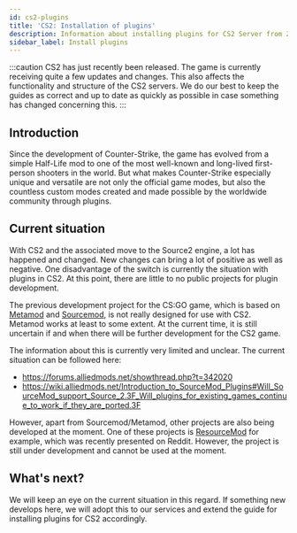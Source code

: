 ```yaml
---
id: cs2-plugins
title: 'CS2: Installation of plugins'
description: Information about installing plugins for CS2 Server from ZAP Hosting - ZAP-Hosting.com documentation
sidebar_label: Install plugins
---
```


:::caution
CS2 has just recently been released. The game is currently receiving quite a few updates and changes. This also affects the functionality and structure of the CS2 servers. We do our best to keep the guides as correct and up to date as quickly as possible in case something has changed concerning this. 
:::



## Introduction

Since the development of Counter-Strike, the game has evolved from a simple Half-Life mod to one of the most well-known and long-lived first-person shooters in the world. But what makes Counter-Strike especially unique and versatile are not only the official game modes, but also the countless custom modes created and made possible by the worldwide community through plugins.



## Current situation

With CS2 and the associated move to the Source2 engine, a lot has happened and changed. New changes can bring a lot of positive as well as negative. One disadvantage of the switch is currently the situation with plugins in CS2. At this point, there are little to no public projects for plugin development. 

The previous development project for the CS:GO game, which is based on [Metamod](https://www.sourcemm.net/) and [Sourcemod](https://www.sourcemod.net/), is not really designed for use with CS2. Metamod works at least to some extent. At the current time, it is still uncertain if and when there will be further development for the CS2 game. 

The information about this is currently very limited and unclear. The current situation can be followed here: 

- https://forums.alliedmods.net/showthread.php?t=342020
- https://wiki.alliedmods.net/Introduction_to_SourceMod_Plugins#Will_SourceMod_support_Source_2.3F_Will_plugins_for_existing_games_continue_to_work_if_they_are_ported.3F

However, apart from Sourcemod/Metamod, other projects are also being developed at the moment. One of these projects is [ResourceMod](https://resourcemod.net/) for example, which was recently presented on Reddit. However, the project is still under development and cannot be used at the moment. 



## What's next?

We will keep an eye on the current situation in this regard. If something new develops here, we will adopt this to our services and extend the guide for installing plugins for CS2 accordingly. 



